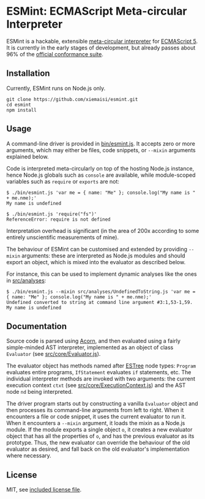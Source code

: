 # ESMint: **E**CMA**S**cript **M**eta-circular **Int**erpreter

ESMint is a hackable, extensible [meta-circular interpreter](https://en.wikipedia.org/wiki/Meta-circular_evaluator)
for [ECMAScript 5](https://en.wikipedia.org/wiki/ECMAScript#5th_Edition). It is currently in the early stages of development,
but already passes about 96% of the [official conformance suite](https://github.com/tc39/test262).

## Installation

Currently, ESMint runs on Node.js only.

    git clone https://github.com/xiemaisi/esmint.git
    cd esmint
    npm install

## Usage

A command-line driver is provided in [bin/esmint.js](bin/esmint.js). It accepts
zero or more arguments, which may either be files, code snippets, or `--mixin`
arguments explained below.

Code is interpreted meta-circularly on top of the hosting Node.js instance, hence
Node.js globals such as `console` are available, while module-scoped variables
such as `require` or `exports` are not:

```
$ ./bin/esmint.js 'var me = { name: "Me" }; console.log("My name is " + me.nme);'
My name is undefined
```

```
$ ./bin/esmint.js 'require("fs")'
ReferenceError: require is not defined
```

Interpretation overhead is significant (in the area of 200x according to some
entirely unscientific measurements of mine).

The behaviour of ESMint can be customised and extended by providing  `--mixin`
arguments: these are interpreted as Node.js modules and should export an object,
which is mixed into the evaluator as described below.

For instance, this can be used to implement dynamic analyses like the ones in
[src/analyses](src/analyses):

```
$ ./bin/esmint.js --mixin src/analyses/UndefinedToString.js 'var me = { name: "Me" }; console.log("My name is " + me.nme);'
Undefined converted to string at command line argument #3:1,53-1,59.
My name is undefined
```

## Documentation

Source code is parsed using [Acorn](https://github.com/ternjs/acorn), and then
evaluated using a fairly simple-minded AST interpreter, implemented as an object
of class `Evaluator` (see [src/core/Evaluator.js](src/core/Evaluator.js)).

The evaluator object has methods named after [ESTree](https://github.com/estree/)
node types: `Program` evaluates entire programs, `IfStatement` evaluates `if`
statements, etc. The individual interpreter methods are invoked with two arguments:
the current execution context `ctxt` (see [src/core/ExecutionContext.js](src/core/ExecutionContext.js)) and the AST node
`nd` being interpreted.

The driver program starts out by constructing a vanilla `Evaluator` object and
then processes its command-line arguments from left to right. When it encounters
a file or code snippet, it uses the current evaluator to run it. When it encounters
a `--mixin` argument, it loads the mixin as a Node.js module. If the module
exports a single object `o`, it creates a new evaluator object that has all the
properties of `o`, and has the previous evaluator as its prototype. Thus, the
new evaluator can override the behaviour of the old evaluator as desired, and
fall back on the old evaluator's implementation where necessary.

## License

MIT, see [included license file](LICENSE).
